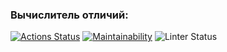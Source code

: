 ### Вычислитель отличий:

[![Actions Status](https://github.com/Igorg599/frontend-project-lvl2/workflows/hexlet-check/badge.svg)](https://github.com/Igorg599/frontend-project-lvl2/actions)
[![Maintainability](https://api.codeclimate.com/v1/badges/a99a88d28ad37a79dbf6/maintainability)](https://codeclimate.com/github/Igorg599/frontend-project-lvl2/maintainability)
![Linter Status](https://github.com/Igorg599/frontend-project-lvl2/actions/workflows/linter.yml/badge.svg)
